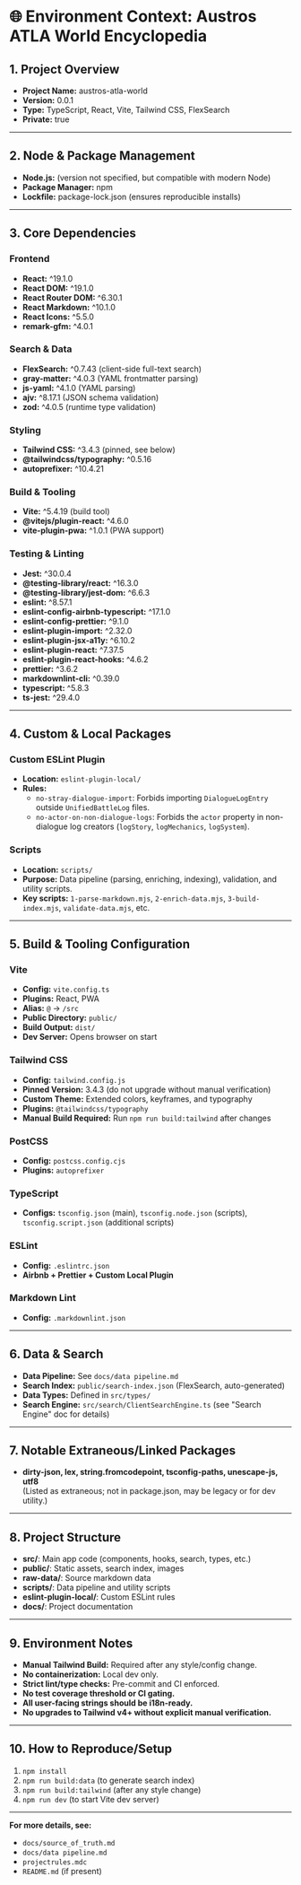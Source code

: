 # 🌐 Environment Context: Austros ATLA World Encyclopedia

## 1. Project Overview

- **Project Name:** austros-atla-world
- **Version:** 0.0.1
- **Type:** TypeScript, React, Vite, Tailwind CSS, FlexSearch
- **Private:** true

---

## 2. Node & Package Management

- **Node.js:** (version not specified, but compatible with modern Node)
- **Package Manager:** npm
- **Lockfile:** package-lock.json (ensures reproducible installs)

---

## 3. Core Dependencies

### **Frontend**
- **React:** ^19.1.0
- **React DOM:** ^19.1.0
- **React Router DOM:** ^6.30.1
- **React Markdown:** ^10.1.0
- **React Icons:** ^5.5.0
- **remark-gfm:** ^4.0.1

### **Search & Data**
- **FlexSearch:** ^0.7.43 (client-side full-text search)
- **gray-matter:** ^4.0.3 (YAML frontmatter parsing)
- **js-yaml:** ^4.1.0 (YAML parsing)
- **ajv:** ^8.17.1 (JSON schema validation)
- **zod:** ^4.0.5 (runtime type validation)

### **Styling**
- **Tailwind CSS:** ^3.4.3 (pinned, see below)
- **@tailwindcss/typography:** ^0.5.16
- **autoprefixer:** ^10.4.21

### **Build & Tooling**
- **Vite:** ^5.4.19 (build tool)
- **@vitejs/plugin-react:** ^4.6.0
- **vite-plugin-pwa:** ^1.0.1 (PWA support)

### **Testing & Linting**
- **Jest:** ^30.0.4
- **@testing-library/react:** ^16.3.0
- **@testing-library/jest-dom:** ^6.6.3
- **eslint:** ^8.57.1
- **eslint-config-airbnb-typescript:** ^17.1.0
- **eslint-config-prettier:** ^9.1.0
- **eslint-plugin-import:** ^2.32.0
- **eslint-plugin-jsx-a11y:** ^6.10.2
- **eslint-plugin-react:** ^7.37.5
- **eslint-plugin-react-hooks:** ^4.6.2
- **prettier:** ^3.6.2
- **markdownlint-cli:** ^0.39.0
- **typescript:** ^5.8.3
- **ts-jest:** ^29.4.0

---

## 4. Custom & Local Packages

### **Custom ESLint Plugin**
- **Location:** `eslint-plugin-local/`
- **Rules:**
  - `no-stray-dialogue-import`: Forbids importing `DialogueLogEntry` outside `UnifiedBattleLog` files.
  - `no-actor-on-non-dialogue-logs`: Forbids the `actor` property in non-dialogue log creators (`logStory`, `logMechanics`, `logSystem`).

### **Scripts**
- **Location:** `scripts/`
- **Purpose:** Data pipeline (parsing, enriching, indexing), validation, and utility scripts.
- **Key scripts:** `1-parse-markdown.mjs`, `2-enrich-data.mjs`, `3-build-index.mjs`, `validate-data.mjs`, etc.

---

## 5. Build & Tooling Configuration

### **Vite**
- **Config:** `vite.config.ts`
- **Plugins:** React, PWA
- **Alias:** `@` → `/src`
- **Public Directory:** `public/`
- **Build Output:** `dist/`
- **Dev Server:** Opens browser on start

### **Tailwind CSS**
- **Config:** `tailwind.config.js`
- **Pinned Version:** 3.4.3 (do not upgrade without manual verification)
- **Custom Theme:** Extended colors, keyframes, and typography
- **Plugins:** `@tailwindcss/typography`
- **Manual Build Required:** Run `npm run build:tailwind` after changes

### **PostCSS**
- **Config:** `postcss.config.cjs`
- **Plugins:** `autoprefixer`

### **TypeScript**
- **Configs:** `tsconfig.json` (main), `tsconfig.node.json` (scripts), `tsconfig.script.json` (additional scripts)

### **ESLint**
- **Config:** `.eslintrc.json`
- **Airbnb + Prettier + Custom Local Plugin**

### **Markdown Lint**
- **Config:** `.markdownlint.json`

---

## 6. Data & Search

- **Data Pipeline:** See `docs/data pipeline.md`
- **Search Index:** `public/search-index.json` (FlexSearch, auto-generated)
- **Data Types:** Defined in `src/types/`
- **Search Engine:** `src/search/ClientSearchEngine.ts` (see "Search Engine" doc for details)

---

## 7. Notable Extraneous/Linked Packages

- **dirty-json, lex, string.fromcodepoint, tsconfig-paths, unescape-js, utf8**  
  (Listed as extraneous; not in package.json, may be legacy or for dev utility.)

---

## 8. Project Structure

- **src/**: Main app code (components, hooks, search, types, etc.)
- **public/**: Static assets, search index, images
- **raw-data/**: Source markdown data
- **scripts/**: Data pipeline and utility scripts
- **eslint-plugin-local/**: Custom ESLint rules
- **docs/**: Project documentation

---

## 9. Environment Notes

- **Manual Tailwind Build:** Required after any style/config change.
- **No containerization:** Local dev only.
- **Strict lint/type checks:** Pre-commit and CI enforced.
- **No test coverage threshold or CI gating.**
- **All user-facing strings should be i18n-ready.**
- **No upgrades to Tailwind v4+ without explicit manual verification.**

---

## 10. How to Reproduce/Setup

1. `npm install`
2. `npm run build:data` (to generate search index)
3. `npm run build:tailwind` (after any style change)
4. `npm run dev` (to start Vite dev server)

---

**For more details, see:**  
- `docs/source_of_truth.md`  
- `docs/data pipeline.md`  
- `projectrules.mdc`  
- `README.md` (if present)

